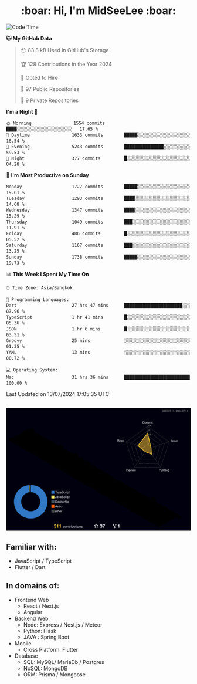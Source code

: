 <h1 align="center"> :boar: Hi, I'm MidSeeLee :boar:</h1>
 
<!--START_SECTION:waka-->
![Code Time](http://img.shields.io/badge/Code%20Time-1%2C810%20hrs%2032%20mins-blue)

**🐱 My GitHub Data** 

> 📦 83.8 kB Used in GitHub's Storage 
 > 
> 🏆 128 Contributions in the Year 2024
 > 
> 💼 Opted to Hire
 > 
> 📜 97 Public Repositories 
 > 
> 🔑 9 Private Repositories 
 > 
**I'm a Night 🦉** 

```text
🌞 Morning                1554 commits        ████░░░░░░░░░░░░░░░░░░░░░   17.65 % 
🌆 Daytime                1633 commits        █████░░░░░░░░░░░░░░░░░░░░   18.54 % 
🌃 Evening                5243 commits        ███████████████░░░░░░░░░░   59.53 % 
🌙 Night                  377 commits         █░░░░░░░░░░░░░░░░░░░░░░░░   04.28 % 
```
📅 **I'm Most Productive on Sunday** 

```text
Monday                   1727 commits        █████░░░░░░░░░░░░░░░░░░░░   19.61 % 
Tuesday                  1293 commits        ████░░░░░░░░░░░░░░░░░░░░░   14.68 % 
Wednesday                1347 commits        ████░░░░░░░░░░░░░░░░░░░░░   15.29 % 
Thursday                 1049 commits        ███░░░░░░░░░░░░░░░░░░░░░░   11.91 % 
Friday                   486 commits         █░░░░░░░░░░░░░░░░░░░░░░░░   05.52 % 
Saturday                 1167 commits        ███░░░░░░░░░░░░░░░░░░░░░░   13.25 % 
Sunday                   1738 commits        █████░░░░░░░░░░░░░░░░░░░░   19.73 % 
```


📊 **This Week I Spent My Time On** 

```text
🕑︎ Time Zone: Asia/Bangkok

💬 Programming Languages: 
Dart                     27 hrs 47 mins      ██████████████████████░░░   87.96 % 
TypeScript               1 hr 41 mins        █░░░░░░░░░░░░░░░░░░░░░░░░   05.36 % 
JSON                     1 hr 6 mins         █░░░░░░░░░░░░░░░░░░░░░░░░   03.51 % 
Groovy                   25 mins             ░░░░░░░░░░░░░░░░░░░░░░░░░   01.35 % 
YAML                     13 mins             ░░░░░░░░░░░░░░░░░░░░░░░░░   00.72 % 

💻 Operating System: 
Mac                      31 hrs 36 mins      █████████████████████████   100.00 % 
```


 Last Updated on 13/07/2024 17:05:35 UTC
<!--END_SECTION:waka-->

##

![](./profile-3d-contrib/profile-night-rainbow.svg)

## Familiar with:
- JavaScript / TypeScript
- Flutter / Dart

## In domains of:
- Frontend Web
  - React / Next.js
  - Angular
- Backend Web
  - Node: Express / Nest.js / Meteor
  - Python: Flask
  - JAVA : Spring Boot
- Mobile
  - Cross Platform: Flutter
- Database
  - SQL: MySQL/ MariaDb / Postgres
  - NoSQL: MongoDB
  - ORM: Prisma / Mongoose
